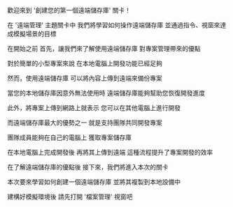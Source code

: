 歡迎來到
'創建您的第一個遠端儲存庫' 關卡！

在 '遠端管理' 主題關卡中
我們將學習如何操作遠端儲存庫
並通過指令、視窗來達成模擬場景的目標

在開始之前
首先，讓我們來了解使用遠端儲存庫
對專案管理帶來的優點

對於簡單的小型專案來說
在本地電腦上開發功能已經足夠

然而，使用遠端儲存庫
可以將內容上傳到遠端來備份專案

當您的本地儲存庫因意外無法使用時
遠端儲存庫能夠幫助您恢復開發進度

此外，將專案上傳到網路上就表示
您可以在其他電腦上進行開發

而遠端儲存庫最大的優勢之一
就是支持團隊共同開發專案

團隊成員能夠在自己的電腦上
獲取專案儲存庫

在本地電腦上完成開發後
再將其上傳到遠端
這種流程提升了專案開發的效率

在了解遠端儲存庫的優點後
接下來，我們將進入本次的關卡

本次要來學習如何創建一個遠端儲存庫
並將其複製到本地設備中

建構好模擬環境後
請先打開 '檔案管理' 視窗吧